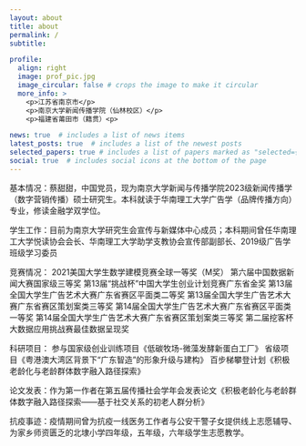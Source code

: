 ```yaml
---
layout: about
title: about
permalink: /
subtitle: 

profile:
  align: right
  image: prof_pic.jpg
  image_circular: false # crops the image to make it circular
  more_info: >
    <p>江苏省南京市</p>
    <p>南京大学新闻传播学院（仙林校区）</p>
    <p>福建省莆田市（籍贯）<p>

news: true  # includes a list of news items
latest_posts: true  # includes a list of the newest posts
selected_papers: true # includes a list of papers marked as "selected={true}"
social: true  # includes social icons at the bottom of the page
---
```


基本情况：蔡甜甜，中国党员，现为南京大学新闻与传播学院2023级新闻传播学（数字营销传播）硕士研究生。本科就读于华南理工大学广告学（品牌传播方向）专业，修读金融学双学位。

学生工作：目前为南京大学研究生会宣传与新媒体中心成员；本科期间曾任华南理工大学悦读协会会长、华南理工大学助学支教协会宣传部副部长、2019级广告学班级学习委员

竞赛情况：
2021美国大学生数学建模竞赛全球一等奖（M奖）
第六届中国数据新闻大赛国家级三等奖
第13届“挑战杯”中国大学生创业计划竞赛广东省金奖
第13届全国大学生广告艺术大赛广东省赛区平面类二等奖
第13届全国大学生广告艺术大赛广东省赛区策划案类三等奖
第14届全国大学生广告艺术大赛广东省赛区平面类一等奖 
第14届全国大学生广告艺术大赛广东省赛区策划案类三等奖 
第二届挖客杯大数据应用挑战赛最佳数据呈现奖

科研项目：
参与国家级创业训练项目《低碳牧场-微藻发酵新蛋白工厂》
省级项目《粤港澳大湾区背景下“广东智造”的形象升级与建构》
百步梯攀登计划《积极老龄化与老龄群体数字融入路径探索》

论文发表：作为第一作者在第五届传播社会学年会发表论文《积极老龄化与老龄群体数字融入路径探索——基于社交关系的初老人群分析》

抗疫事迹：疫情期间曾为抗疫一线医务工作者与公安干警子女提供线上志愿辅导、为家乡师资匮乏的北埭小学四年级，五年级，六年级学生志愿教学。
